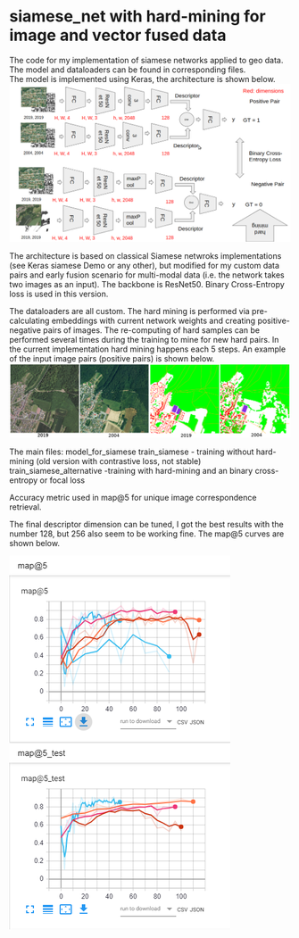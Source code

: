 # siamese_net with hard-mining for image and vector fused data
The code for my implementation of siamese networks applied to geo data. The model and dataloaders can be found in corresponding files.  
The model is implemented using Keras, the architecture is shown below. 
![alt text](https://github.com/margokhokhlova/siamese_net/blob/master/architecture.png)

The architecture is based on classical Siamese netwroks implementations (see Keras siamese Demo or any other), but modified for my custom data pairs and early fusion scenario for multi-modal data (i.e. the network takes two images as an input). The backbone is ResNet50. Binary Cross-Entropy loss is used in this version.

The dataloaders are all custom. The hard mining is performed via pre-calculating embeddings with current network weights and creating positive-negative pairs of images. The re-computing of hard samples can be performed several times during the training to mine for new hard pairs. In the current implementation hard mining happens each 5 steps.
An example of the input image pairs (positive pairs) is shown below.
![alt text](https://github.com/margokhokhlova/siamese_net/blob/master/data.png) 

The main files:
model_for_siamese
train_siamese - training without hard-mining (old version with contrastive loss, not stable)
train_siamese_alternative -training with hard-mining and an binary cross-entropy or focal loss

Accuracy metric used in map@5 for unique image correspondence retrieval.

The final descriptor dimension can be tuned, I got the best results with the number 128, but 256 also seem to be working fine. The map@5 curves are shown below. 

![alt text](https://github.com/margokhokhlova/siamese_net/blob/master/map@5train.png) 

